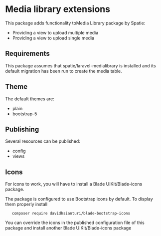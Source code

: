 # Media library extensions

This package adds functionality toMedia Library package by Spatie:

- Providing a view to upload multiple media
- Providing a view to upload single media

## Requirements

This package assumes that spatie/laravel-medialibrary is installed 
and its default migration has been run to create the media table.

## Theme

The default themes are:
- plain
- bootstrap-5

## Publishing

Several resources can be published:
- config
- views

## Icons

For icons to work, you will have to install a Blade UIKit/Blade-icons package.

The package is configured to use Bootstrap icons by default. To display them properly install

```shell
   composer require davidhsianturi/blade-bootstrap-icons
```
You can override the icons in the published configuration file of this package and install another Blade UIKit/Blade-icons package


